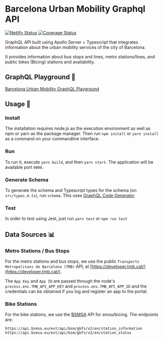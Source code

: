 # Barcelona Urban Mobility Graphql API

[![Netlify Status](https://api.netlify.com/api/v1/badges/a1b85612-974d-4aeb-8350-c78fae6dd9c0/deploy-status)](https://app.netlify.com/sites/barcelona-urban-mobility-graphql-api/deploys)
[![Coverage Status](https://coveralls.io/repos/github/aalises/barcelona-urban-mobility-graphql-api/badge.svg?branch=main)](https://coveralls.io/github/aalises/barcelona-urban-mobility-graphql-api?branch=main)

GraphQL API built using Apollo Server + Typescript that integrates information about the urban mobility services of the city of Barcelona.

It provides information about bus stops and lines, metro stations/lines, and public bikes (Bicing) stations and availability.
## GraphQL Playground 🚀

[Barcelona Urban Mobility GraphQL Playground](https://barcelona-urban-mobility-graphql-api.netlify.app/graphql)

## Usage 🔧

### Install

The installation requires node.js as the execution environment as well as npm or yarn as the package manager. Then run `npm install` or `yarn install` as a command on your commandline interface.

### Run

To run it, execute `yarn build`, and then `yarn start`. The application will be available port `9000`.

### Generate Schema

To generate the schema and Typescript types for the schema (on `src/types.d.ts`), run `schema`. This uses [GraphQL Code Generator](https://graphql-code-generator.com/)

### Test

In order to test using Jest, just run `yarn test` or `npm run test`

## Data Sources 📊

### Metro Stations / Bus Stops

For the metro stations and bus stops, we use the public `Transports Metropolitans de Barcelona (TMB)` API, at [https://developer.tmb.cat/](https://developer.tmb.cat/). 

The `App Key` and `App ID` are passed through the node's `process.env.TMB_API_APP_KEY` and `process.env.TMB_API_APP_ID` and the credentials can be obtained if you log and register an app to the portal.

### Bike Stations

For the bike stations, we use the [BSMSA](https://www.bsmsa.cat/es/) API for smou/bicing. The endpoints are:

```
https://api.bsmsa.eu/ext/api/bsm/gbfs/v2/en/station_information
https://api.bsmsa.eu/ext/api/bsm/gbfs/v2/en/station_status
```